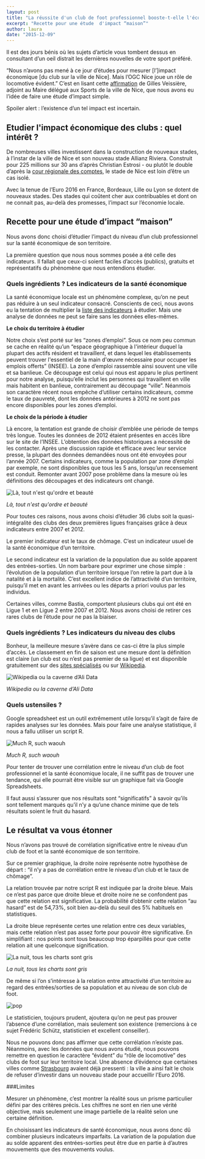 ```yaml
---
layout: post
title: "La réussite d'un club de foot professionnel booste-t-elle l'économie locale ?"
excerpt: "Recette pour une étude  d'impact “maison”"
author: laura
date: "2015-12-09"
---
```


Il est des jours bénis où les sujets d’article vous tombent dessus en consultant d’un oeil distrait les dernières nouvelles de votre sport préféré.

“Nous n’avons pas mené à ce jour d’études pour mesurer [l’]impact économique [du club sur la ville de Nice]. Mais l’OGC Nice joue un rôle de locomotive évident.” C’est en lisant cette [affirmation](https://web.archive.org/web/20150923162718/http://www.ecofoot.fr/interview-exclusive-gilles-veissiere-mairie-nice/) de Gilles Veissière, adjoint au Maire délégué aux Sports de la ville de Nice, que nous avons eu l’idée de faire une étude d’impact simple.

Spoiler alert : l’existence d’un tel impact est incertain.

Etudier l'impact économique des clubs : quel intérêt ?
---

De nombreuses villes investissent dans la construction de nouveaux stades, à l’instar de la ville de Nice et son nouveau stade Allianz Riviera. Construit pour 225 millions sur 30 ans d’après Christian Estrosi - ou plutôt le double d’après la [cour régionale des comptes](http://latta.blog.lemonde.fr/2015/07/10/le-stade-de-nice-une-farce-couteuse-aux-depens-de-la-ville/), le stade de Nice est loin d’être un cas isolé.

Avec la tenue de l’Euro 2016 en France, Bordeaux, Lille ou Lyon se dotent de nouveaux stades. Des stades qui coûtent cher aux contribuables et dont on ne connait pas, au-delà des promesses, l’impact sur l’économie locale. 

Recette pour une étude d’impact “maison”
---

Nous avons donc choisi d’étudier l’impact du niveau d’un club professionnel sur la santé économique de son territoire.

La première question que nous nous sommes posée a été celle des indicateurs. Il fallait que ceux-ci soient faciles d’accès (publics), gratuits et représentatifs du phénomène que nous entendions étudier.

### Quels ingrédients ? Les indicateurs de la santé économique

La santé économique locale est un phénomène complexe, qu’on ne peut pas réduire à un seul indicateur consacré. Conscients de ceci, nous avons eu la tentation de multiplier la [liste des indicateurs](http://www.insee.fr/fr/bases-de-donnees/default.asp?page=statistiques-locales/donnees-detaillees_tableau.htm) à étudier. Mais une analyse de données ne peut se faire sans les données elles-mêmes. 

**Le choix du territoire à étudier**

Notre choix s’est porté sur les  “zones d’emploi”. Sous ce nom peu commun se cache en réalité qu’un “espace géographique à l'intérieur duquel la plupart des actifs résident et travaillent, et dans lequel les établissements peuvent trouver l'essentiel de la main d'œuvre nécessaire pour occuper les emplois offerts” (INSEE). La zone d’emploi rassemble ainsi souvent une ville et sa banlieue. Ce découpage est celui qui nous est apparu le plus pertinent pour notre analyse, puisqu’elle inclut les personnes qui travaillent en ville mais habitent en banlieue, contrairement au découpage “ville”. Néanmois son caractère récent nous empêche d’utiliser certains indicateurs, comme le taux de pauvreté, dont les données antérieures à 2012 ne sont pas encore disponibles pour les zones d’emploi. 

**Le choix de la période à étudier**

Là encore, la tentation est grande de choisir d’emblée une période de temps très longue. Toutes les données de 2012 étaient présentes en accès libre sur le site de l’INSEE. L’obtention des données historiques a nécessité de les contacter. Après une discussion rapide et efficace avec leur service presse, la plupart des données demandées nous ont été envoyées pour l’année 2007. Certains indicateurs, comme la population par zone d’emploi par exemple, ne sont disponibles que tous les 5 ans, lorsqu’un recensement est conduit. Remonter avant 2007 pose problème dans la mesure où les définitions des découpages et des indicateurs ont changé. 

![Là, tout n'est qu'ordre et beauté](../images/EXCEL_INSEE.png)

*Là, tout n'est qu'ordre et beauté*

Pour toutes ces raisons, nous avons choisi d’étudier 36 clubs soit la quasi-intégralité des clubs des deux premières ligues françaises grâce à deux indicateurs entre 2007 et 2012.

Le premier indicateur est le taux de chômage. C’est un indicateur usuel de la santé économique d’un territoire.

Le second indicateur est la variation de la population due au solde apparent des entrées-sorties. Un nom barbare pour exprimer une chose simple : l’évolution de la population d’un territoire lorsque l’on retire la part due à la natalité et à la mortalité. C’est excellent indice de l’attractivité d’un territoire, puisqu’il met en avant les arrivées ou les départs a priori voulus par les individus.

Certaines villes, comme Bastia, comportent plusieurs clubs qui ont été en Ligue 1 et en Ligue 2 entre 2007 et 2012. Nous avons choisi de retirer ces rares clubs de l’étude pour ne pas la biaiser.

### Quels ingrédients ? Les indicateurs du niveau des clubs

Bonheur, la meilleure mesure s’avère dans ce cas-ci être la plus simple d’accès. Le classement en fin de saison est une mesure dont la définition est claire (un club est ou n’est pas premier de sa ligue) et est disponible gratuitement sur des [sites spécialisés](http://eu-football.info/) ou sur [Wikipedia](https://fr.wikipedia.org/wiki/Championnat_de_France_de_football_de_Ligue_2_2012-2013). 

![Wikipedia ou la caverne d’Ali Data](../images/CLASSEMENT_WIKIPEDIA.png)

*Wikipedia ou la caverne d’Ali Data*

### Quels ustensiles ?

Google spreadsheet est un outil extrêmement utile lorsqu’il s’agit de faire de rapides analyses sur les données. Mais pour faire une analyse statistique, il nous a fallu utiliser un script R. 

![Much R, such waouh](../images/LOGO-R.png)

*Much R, such waouh*   

Pour tenter de trouver une corrélation entre le niveau d’un club de foot professionnel et la santé économique locale, il ne suffit pas de trouver une tendance, qui elle pourrait être visible sur un graphique fait via Google Spreadsheets. 

Il faut aussi s’assurer que nos résultats sont “significatifs” à savoir qu’ils sont tellement marqués qu’il n’y a qu’une chance minime que de tels résultats soient le fruit du hasard.

Le résultat va vous étonner
---

Nous n’avons pas trouvé de corrélation significative entre le niveau d’un club de foot et la santé économique de son territoire. 

Sur ce premier graphique, la droite noire représente notre hypothèse de départ : “il n’y a pas de corrélation entre le niveau d’un club et le taux de chômage”. 

La relation trouvée par notre script R est indiquée par la droite bleue. Mais ce n’est pas parce que droite bleue et droite noire ne se confondent pas que cette relation est significative. La probabilité d’obtenir cette relation “au hasard” est de 54,73%, soit bien au-delà du seuil des 5% habituels en statistiques.

La droite bleue représente certes une relation entre ces deux variables, mais cette relation n’est pas assez forte pour pouvoir être significative. En simplifiant : nos points sont tous beaucoup trop éparpillés pour que cette relation ait une quelconque signification. 

![La nuit, tous les charts sont gris](../images/chomage-foot-tax-comment.png)

*La nuit, tous les charts sont gris*

De même si l’on s’intéresse à la relation entre attractivité d’un territoire au regard des entrées/sorties de sa population et au niveau de son club de foot.

![pop](../images/pop.png)

Le statisticien, toujours prudent, ajoutera qu’on ne peut pas prouver l’absence d’une corrélation, mais seulement son existence (remercions à ce sujet Frédéric Schütz, statisticien et excellent conseiller). 

Nous ne pouvons donc pas affirmer que cette corrélation n’existe pas. Néanmoins, avec les données que nous avons étudié, nous pouvons remettre en question le caractère “évident” du “rôle de locomotive” des clubs de foot sur leur territoire local. Une absence d’évidence que certaines villes comme [Strasbourg](http://www.rue89strasbourg.com/index.php/2015/10/01/societe/a-la-meinau-le-stade-avant-le-stade/) avaient déjà pressenti : la ville a ainsi fait le choix de refuser d’investir dans un nouveau stade pour accueillir l’Euro 2016.

###Limites 

Mesurer un phénomène, c’est montrer la réalité sous un prisme particulier défini par des critères précis. Les chiffres ne sont en rien une vérité objective, mais seulement une image partielle de la réalité selon une certaine définition.

En choisissant les indicateurs de santé économique, nous avons donc dû combiner plusieurs indicateurs imparfaits.
La variation de la population due au solde apparent des entrées-sorties peut être due en partie à d’autres mouvements que des mouvements voulus.
